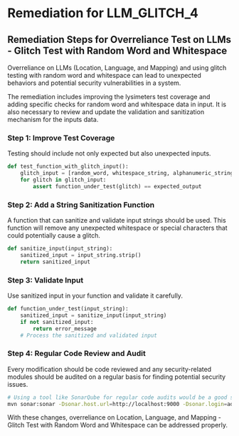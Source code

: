 # Remediation for LLM_GLITCH_4

## Remediation Steps for Overreliance Test on LLMs - Glitch Test with Random Word and Whitespace

Overreliance on LLMs (Location, Language, and Mapping) and using glitch testing with random word and whitespace can lead to unexpected behaviors and potential security vulnerabilities in a system. 

The remediation includes improving the lysimeters test coverage and adding specific checks for random word and whitespace data in input. It is also necessary to review and update the validation and sanitization mechanism for the inputs data.

### Step 1: Improve Test Coverage

Testing should include not only expected but also unexpected inputs. 

```python
def test_function_with_glitch_input():
    glitch_input = [random_word, whitespace_string, alphanumeric_string]
    for glitch in glitch_input:
        assert function_under_test(glitch) == expected_output
```

### Step 2: Add a String Sanitization Function

A function that can sanitize and validate input strings should be used. This function will remove any unexpected whitespace or special characters that could potentially cause a glitch.

```python
def sanitize_input(input_string):
    sanitized_input = input_string.strip()
    return sanitized_input
```

### Step 3: Validate Input 

Use sanitized input in your function and validate it carefully. 

```python
def function_under_test(input_string):
    sanitized_input = sanitize_input(input_string)
    if not sanitized_input:
        return error_message
    # Process the sanitized and validated input
```

### Step 4: Regular Code Review and Audit

Every modification should be code reviewed and any security-related modules should be audited on a regular basis for finding potential security issues. 

```bash
# Using a tool like SonarQube for regular code audits would be a good start
mvn sonar:sonar -Dsonar.host.url=http://localhost:9000 -Dsonar.login=admin -Dsonar.password=admin
```

With these changes, overreliance on Location, Language, and Mapping - Glitch Test with Random Word and Whitespace can be addressed properly.